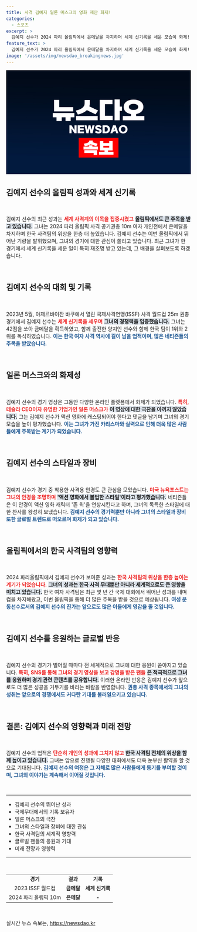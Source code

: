 ```yaml
---
title: 사격 김예지 일론 머스크의 영화 제안 화제!
categories:
  - 스포츠
excerpt: >
  김예지 선수가 2024 파리 올림픽에서 은메달을 차지하며 세계 신기록을 세운 모습이 화제! 일론 머스크의 극찬과 함께 그의 사격용 안경이 SNS를 뜨겁게 달구고 있다. 액션 영화 주인공으로 재조명받는 그녀의 멋진 활약, 지금 확인해보세요!
feature_text: >
  김예지 선수가 2024 파리 올림픽에서 은메달을 차지하며 세계 신기록을 세운 모습이 화제! 일론 머스크의 극찬과 함께 그의 사격용 안경이 SNS를 뜨겁게 달구고 있다. 액션 영화 주인공으로 재조명받는 그녀의 멋진 활약, 지금 확인해보세요!
image: '/assets/img/newsdao_breakingnews.jpg'
---
```


<p><img src="/assets/img/newsdao_breakingnews.jpg" alt="ontimetimes 속보" /></p>

<h2 data-ke-size="size26">김예지 선수의 올림픽 성과와 세계 신기록</h2>

<p data-ke-size="size16">&nbsp;</p>

<p>김예지 선수의 최근 성과는 <b><span style="color: #ee2323;">세계 사격계의 이목을 집중시켰고</span></b> <b><span style="background-color: #21538527;">올림픽에서도 큰 주목을 받고 있습니다.</span></b> 그녀는 2024 파리 올림픽 사격 공기권총 10m 여자 개인전에서 은메달을 차지하며 한국 사격팀의 위상을 한층 더 높였습니다. 김예지 선수는 이번 올림픽에서 뛰어난 기량을 발휘했으며, 그녀의 경기에 대한 관심이 쏠리고 있습니다. 최근 그녀가 한 경기에서 세계 신기록을 세운 일이 특히 재조명 받고 있는데, 그 배경을 살펴보도록 하겠습니다. </p>

<p data-ke-size="size16">&nbsp;</p>

<h2 data-ke-size="size26">김예지 선수의 대회 및 기록</h2>

<p data-ke-size="size16">&nbsp;</p>

<p>2023년 5월, 아제르바이잔 바쿠에서 열린 국제사격연맹(ISSF) 사격 월드컵 25m 권총 경기에서 김예지 선수는 <b><span style="color: #ee2323;">세계 신기록을 세우며</span></b> <b><span style="background-color: #21538527;">그녀의 경쟁력을 입증했습니다.</span></b> 그녀는 42점을 쏘아 금메달을 획득하였고, 함께 출전한 양지인 선수와 함께 한국 팀이 1위와 2위를 독식하였습니다. <b><span style="color: #1a5490;">이는 한국 여자 사격 역사에 길이 남을 업적이며, 많은 네티즌들의 주목을 받았습니다.</span></b></p>

<p data-ke-size="size16">&nbsp;</p>

<h2 data-ke-size="size26">일론 머스크와의 화제성</h2>

<p data-ke-size="size16">&nbsp;</p>

<p>김예지 선수의 경기 영상은 그동안 다양한 온라인 플랫폼에서 화제가 되었습니다. <b><span style="color: #ee2323;">특히, 테슬라 CEO이자 유명한 기업가인 일론 머스크가</span></b> <b><span style="background-color: #21538527;">이 영상에 대한 극찬을 아끼지 않았습니다.</span></b> 그는 김예지 선수가 액션 영화에 캐스팅되어야 한다고 댓글을 남기며 그녀의 경기 모습을 높이 평가했습니다. <b><span style="color: #1a5490;">이는 그녀가 가진 카리스마와 실력으로 인해 더욱 많은 사람들에게 주목받는 계기가 되었습니다.</span></b></p>

<p data-ke-size="size16">&nbsp;</p>

<h2 data-ke-size="size26">김예지 선수의 스타일과 장비</h2>

<p data-ke-size="size16">&nbsp;</p>

<p>김예지 선수가 경기 중 착용한 사격용 안경도 큰 관심을 모았습니다. <b><span style="color: #ee2323;">미국 뉴욕포스트는 그녀의 안경을 조명하며</span></b> <b><span style="background-color: #21538527;">'액션 영화에서 볼법한 스타일'이라고 평가했습니다.</span></b> 네티즌들은 이 안경이 액션 영화 캐릭터 '존 윅'을 연상시킨다고 하며, 그녀의 독특한 스타일에 대한 찬사를 왕성히 보냈습니다. <b><span style="color: #1a5490;">김예지 선수의 경기력뿐만 아니라 그녀의 스타일과 장비 또한 글로벌 트렌드로 떠오르며 화제가 되고 있습니다.</span></b></p>

<p data-ke-size="size16">&nbsp;</p>

<h2 data-ke-size="size26">올림픽에서의 한국 사격팀의 영향력</h2>

<p data-ke-size="size16">&nbsp;</p>

<p>2024 파리올림픽에서 김예지 선수가 보여준 성과는 <b><span style="color: #ee2323;">한국 사격팀의 위상을 한층 높이는 계기가 되었습니다.</span></b> <b><span style="background-color: #21538527;">그녀의 성과는 한국 사격 무대뿐만 아니라 세계적으로도 큰 영향을 미치고 있습니다.</span></b> 한국 여자 사격팀은 최근 몇 년 간 국제 대회에서 뛰어난 성과를 내며 컵을 차지해왔고, 이번 올림픽을 통해 더 많은 주목을 받을 것으로 예상됩니다. <b><span style="color: #1a5490;">여성 운동선수로서의 김예지 선수의 진가는 앞으로도 많은 이들에게 영감을 줄 것입니다.</span></b></p>

<p data-ke-size="size16">&nbsp;</p>

<h2 data-ke-size="size26">김예지 선수를 응원하는 글로벌 반응</h2>

<p data-ke-size="size16">&nbsp;</p>

<p>김예지 선수의 경기가 벌어질 때마다 전 세계적으로 그녀에 대한 응원이 쏟아지고 있습니다. <b><span style="color: #ee2323;">특히, SNS를 통해 그녀의 경기 영상을 보고 감명을 받은 팬들</span></b> <b><span style="background-color: #21538527;">은 적극적으로 그녀를 응원하며 경기 관련 콘텐츠를 공유합니다.</span></b> 이러한 온라인 반응은 김예지 선수가 앞으로도 더 많은 성공을 거두기를 바라는 바람을 반영합니다. <b><span style="color: #1a5490;">권총 사격 종목에서의 그녀의 성취는 앞으로의 경쟁에서도 커다란 기대를 불러일으키고 있습니다.</span></b></p>

<p data-ke-size="size16">&nbsp;</p>

<h2 data-ke-size="size26">결론: 김예지 선수의 영향력과 미래 전망</h2>

<p data-ke-size="size16">&nbsp;</p>

<p>김예지 선수의 업적은 <b><span style="color: #ee2323;">단순히 개인의 성과에 그치지 않고</span></b> <b><span style="background-color: #21538527;">한국 사격팀 전체의 위상을 함께 높이고 있습니다.</span></b> 그녀는 앞으로 진행될 다양한 대회에서도 더욱 눈부신 활약을 할 것으로 기대됩니다. <b><span style="color: #1a5490;">김예지 선수의 여정은 그 자체로 많은 사람들에게 동기를 부여할 것이며, 그녀의 이야기는 계속해서 이어질 것입니다.</span></b> </p>

<p data-ke-size="size16">&nbsp;</p>

<hr />

<ul>
    <li>김예지 선수의 뛰어난 성과</li>
    <li>국제무대에서의 기록 보유자</li>
    <li>일론 머스크의 극찬</li>
    <li>그녀의 스타일과 장비에 대한 관심</li>
    <li>한국 사격팀의 세계적 영향력</li>
    <li>글로벌 팬들의 응원과 기대</li>
    <li>미래 전망과 영향력</li>
</ul>

<hr />

<p data-ke-size="size16">&nbsp;</p>

<table style="width: 100%;">
    <tr>
        <td style="text-align: center; height: 17px;"><b>경기</b></td>
        <td style="text-align: center; height: 17px;"><b>결과</b></td>
        <td style="text-align: center; height: 17px;"><b>기록</b></td>
    </tr>
    <tr>
        <td style="text-align: center; height: 17px;">2023 ISSF 월드컵</td>
        <td style="text-align: center; height: 17px;"><b>금메달</b></td>
        <td style="text-align: center; height: 17px;"><b>세계 신기록</b></td>
    </tr>
    <tr>
        <td style="text-align: center; height: 17px;">2024 파리 올림픽 10m</td>
        <td style="text-align: center; height: 17px;"><b>은메달</b></td>
        <td style="text-align: center; height: 17px;"><b>-</b></td>
    </tr>
</table>

<p data-ke-size="size16">&nbsp;</p>
실시간 뉴스 속보는, <a href="https://newsdao.kr" rel="dofollow">https://newsdao.kr</a>


